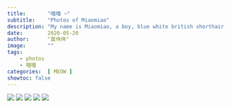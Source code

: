 ```yaml
---
title:       "喵喵 ~"
subtitle:    "Photos of Miaomiao"
description: "My name is Miaomiao, a boy, blue white british shorthair cat."
date:        2020-05-20
author:      "莫伟伟"
image:       ""
tags:
    - photos
    - 喵喵
categories:  [ MEOW ]
showtoc: false
---
```


![](https://img.moweiwei.com/IMG_0272.JPG)
![](https://img.moweiwei.com/IMG_0179.JPG)
![](https://img.moweiwei.com/IMG_0077.jpg)
![](https://img.moweiwei.com/IMG_0271.JPG)
![](https://img.moweiwei.com/IMG_0206.jpg)
